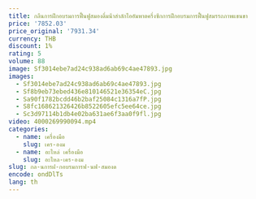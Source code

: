 ```yaml
---
title: กลืนการฝึกอบรมการฟื้นฟูสมองดื่มน้ําสําลักไออัมพาตครึ่งซีกการฝึกอบรมการฟื้นฟูสมรรถภาพแขนขา
price: '7852.03'
price_original: '7931.34'
currency: THB
discount: 1%
rating: 5
volume: 88
image: Sf3014ebe7ad24c938ad6ab69c4ae47893.jpg
images:
  - Sf3014ebe7ad24c938ad6ab69c4ae47893.jpg
  - Sf8b9eb73ebed436e810146521e36354eC.jpg
  - Sa90f1782bcdd46b2baf25084c1316a7fP.jpg
  - S8fc168621326426b8522605efc5ee64ce.jpg
  - Sc3d97114b1db4e02ba631ae6f3aa0f9fl.jpg
video: 4000269990094.mp4
categories:
  - name: เครื่องมือ
    slug: เคร-องม
  - name: อะไหล่ เครื่องมือ
    slug: อะไหล-เคร-องม
slug: กล-นการฝ-กอบรมการฟ-นฟ-สมองด
encode: ondDlTs
lang: th
---
```

  